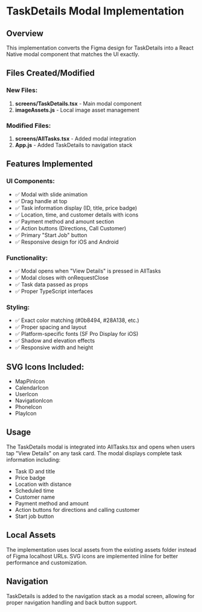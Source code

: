# TaskDetails Modal Implementation

## Overview
This implementation converts the Figma design for TaskDetails into a React Native modal component that matches the UI exactly.

## Files Created/Modified

### New Files:
1. **screens/TaskDetails.tsx** - Main modal component
2. **imageAssets.js** - Local image asset management

### Modified Files:
1. **screens/AllTasks.tsx** - Added modal integration
2. **App.js** - Added TaskDetails to navigation stack

## Features Implemented

### UI Components:
- ✅ Modal with slide animation
- ✅ Drag handle at top
- ✅ Task information display (ID, title, price badge)
- ✅ Location, time, and customer details with icons
- ✅ Payment method and amount section
- ✅ Action buttons (Directions, Call Customer)
- ✅ Primary "Start Job" button
- ✅ Responsive design for iOS and Android

### Functionality:
- ✅ Modal opens when "View Details" is pressed in AllTasks
- ✅ Modal closes with onRequestClose
- ✅ Task data passed as props
- ✅ Proper TypeScript interfaces

### Styling:
- ✅ Exact color matching (#0b8494, #28A138, etc.)
- ✅ Proper spacing and layout
- ✅ Platform-specific fonts (SF Pro Display for iOS)
- ✅ Shadow and elevation effects
- ✅ Responsive width and height

## SVG Icons Included:
- MapPinIcon
- CalendarIcon  
- UserIcon
- NavigationIcon
- PhoneIcon
- PlayIcon

## Usage

The TaskDetails modal is integrated into AllTasks.tsx and opens when users tap "View Details" on any task card. The modal displays complete task information including:

- Task ID and title
- Price badge
- Location with distance
- Scheduled time
- Customer name
- Payment method and amount
- Action buttons for directions and calling customer
- Start job button

## Local Assets

The implementation uses local assets from the existing assets folder instead of Figma localhost URLs. SVG icons are implemented inline for better performance and customization.

## Navigation

TaskDetails is added to the navigation stack as a modal screen, allowing for proper navigation handling and back button support.